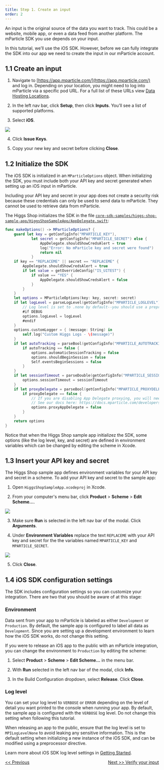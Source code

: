 ```yaml
---
title: Step 1. Create an input
order: 2
---
```


An input is the original source of the data you want to track. This could be a website, mobile app, or even a data feed from another platform. The mParticle SDK you use depends on your input. 

In this tutorial, we’ll use the iOS SDK. However, before we can fully integrate the SDK into our app we need to create the input in our mParticle account.

## 1.1 Create an input

1. Navigate to [https://app.mparticle.com/](https://app.mparticle.com/) and log in. Depending on your location, you might need to log into mParticle via a specific pod URL. For a full list of these URLs view [Data Hosting Locations](https://docs.mparticle.com/developers/data-localization/#logging-into-mparticle).

2. In the left nav bar, click **Setup**, then click **Inputs**. You’ll see a list of supported platforms.

3. Select **iOS**.

![](/images/ios-e2e-screenshots/1-create-an-input/create-an-input-1.png)

4. Click **Issue Keys**.

5. Copy your new key and secret before clicking **Close**.

## 1.2 Initialize the SDK

The iOS SDK is initialized in an `MParticleOptions` object. When initializing the SDK, you must include both your API key and secret generated when setting up an iOS input in mParticle.

<aside>
    Including your API key and secret in your app does not create a security risk because these credentials can only be used to send data to mParticle. They cannot be used to retrieve data from mParticle.
</aside>

The Higgs Shop initializes the SDK in the file [`core-sdk-samples/higgs-shop-sample-app/HiggsShopSampleApp/AppDelegate.swift`](https://github.com/mParticle/mparticle-apple-sample-apps/blob/main/core-sdk-samples/higgs-shop-sample-app/HiggsShopSampleApp/AppDelegate.swift):

~~~swift
func makeOptions() -> MParticleOptions? {
    guard let key = getConfigInfo("MPARTICLE_KEY"),
            let secret = getConfigInfo("MPARTICLE_SECRET") else {
                AppDelegate.shouldShowCredsAlert = true
                log("Error: No mParticle key and secret were found")
                return nil
            }
    if key == "REPLACEME" || secret == "REPLACEME" {
        AppDelegate.shouldShowCredsAlert = true
        if let value = getOverrideConfig("IS_UITEST") {
            if value == "YES" {
                AppDelegate.shouldShowCredsAlert = false
            }
        }
    }
    let options = MParticleOptions(key: key, secret: secret)
    if let logLevel = parseLogLevel(getConfigInfo("MPARTICLE_LOGLEVEL")) {
        // Log level is set to .none by default--you should use a preprocessor directive to ensure it is only set for your non-App Store build configurations (e.g. Debug, Enterprise distribution, etc)
        #if DEBUG
        options.logLevel = logLevel
        #endif
    }
    options.customLogger = { (message: String) in
        self.log("Custom Higgs Logs - \(message)")
    }
    if let autoTracking = parseBool(getConfigInfo("MPARTICLE_AUTOTRACKING")) {
        if autoTracking == false {
            options.automaticSessionTracking = false
            options.shouldBeginSession = false
            Self.eventsBeginSessions = false
        }
    }
    if let sessionTimeout = parseDouble(getConfigInfo("MPARTICLE_SESSIONTIMEOUT")) {
        options.sessionTimeout = sessionTimeout
    }
    if let proxyDelegate = parseBool(getConfigInfo("MPARTICLE_PROXYDELEGATE")) {
        if proxyDelegate == false {
            // If you are disabling App Delegate proxying, you will need to manually forward certain App Delegate methods.
            // See our docs here: https://docs.mparticle.com/developers/sdk/ios/getting-started/#uiapplication-delegate-proxy
            options.proxyAppDelegate = false
        }
    }
    return options
}
~~~

Notice that when the Higgs Shop sample app initializez the SDK, some options (like the log level, key, and secret) are defined in environment variables which can be changed by editing the scheme in Xcode. 

## 1.3 Insert your API key and secret

The Higgs Shop sample app defines environment variables for your API key and secret in a scheme. To add your API key and secret to the sample app:

1. Open `HiggsShopSampleApp.xcodeproj` in Xcode.

2. From your computer's menu bar, click **Product** > **Scheme** > **Edit Scheme...**.

![](/images/ios-e2e-screenshots/1-create-an-input/create-an-input-2.png)

3. Make sure **Run** is selected in the left nav bar of the modal. Click **Arguments**.

4. Under **Environment Variables** replace the text `REPLACEME` with your API key and secret for the the variables named `MPARTICLE_KEY` and `MPARTICLE_SECRET`.

![](/images/ios-e2e-screenshots/1-create-an-input/create-an-input-3.png)

5. Click **Close**.

## 1.4 iOS SDK configuration settings

The SDK includes configuration settings so you can customize your integration. There are two that you should be aware of at this stage:

### Environment

Data sent from your app to mParticle is labeled as either `Development` or `Production`. By default, the sample app is configured to label all data as `Development`. Since you are setting up a development environment to learn how the iOS SDK works, do not change this setting.

If you were to release an iOS app to the public with an mParticle integration, you can change the environment to `Production` by editing the scheme:

1. Select **Product** > **Scheme** > **Edit Scheme...** in the menu bar.

2. With **Run** selected in the left nav bar of the modal, click **Info**.

3. In the Build Configuration dropdown, select **Release**. Click **Close**.

### Log level

You can set your log level to `VERBOSE` or `ERROR` depending on the level of detail you want printed to the console when running your app. By default, the sample app is configured with the `VERBOSE` log level. Do not change this setting when following this tutorial.

<aside>
    When releasing an app to the public, ensure that the log level is set to <code>MPILogLevelNone</code> to avoid leaking any sensitive information. This is the default setting when initializing a new instance of the iOS SDK, and can be modified using a preprocessor directive.
</aside>

Learn more about iOS SDK log level settings in [Getting Started](/developers/sdk/ios/getting-started/#log-level).

<a href="/developers/quickstart/ios/overview/" style="position:relative; float:left"><< Previous</a>
<a href="/developers/quickstart/ios/verify-input/" style="position:relative; float:right">Next >> Verify your input</a>